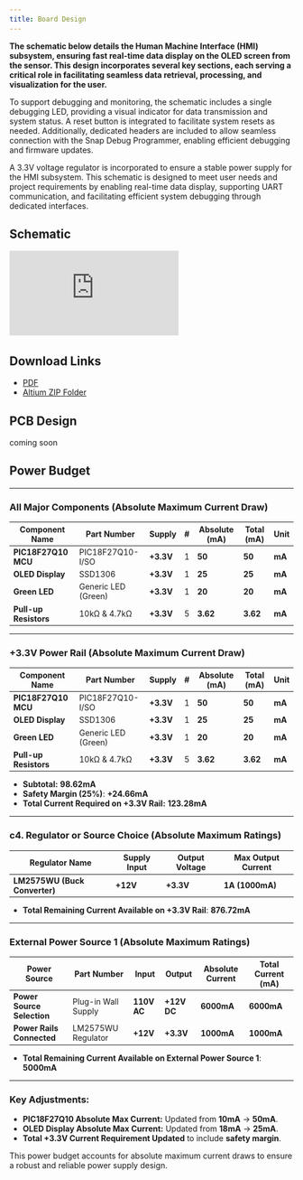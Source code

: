 ```yaml
---
title: Board Design
---
```

**The schematic below details the Human Machine Interface (HMI) subsystem, ensuring fast real-time data display on the OLED screen from the sensor. This design incorporates several key sections, each serving a critical role in facilitating seamless data retrieval, processing, and visualization for the user.**

To support debugging and monitoring, the schematic includes a single debugging LED, providing a visual indicator for data transmission and system status. A reset button is integrated to facilitate system resets as needed. Additionally, dedicated headers are included to allow seamless connection with the Snap Debug Programmer, enabling efficient debugging and firmware updates.

A 3.3V voltage regulator is incorporated to ensure a stable power supply for the HMI subsystem. This schematic is designed to meet user needs and project requirements by enabling real-time data display, supporting UART communication, and facilitating efficient system debugging through dedicated interfaces.
## **Schematic**


![Block Diagram](https://github.com/JahmelG10/JahmelG10.github.io/blob/main/Schematic_pdf2.pdf)


## **Download Links** 
- [PDF](https://github.com/JahmelG10/JahmelG10.github.io/blob/main/Schematic_pdf2.pdf)
- [Altium ZIP Folder](https://github.com/JahmelG10/JahmelG10.github.io/raw/refs/heads/main/EGR314_INDIVIDUAL_SCHEMATIC_0.zip)

## **PCB Design** 
coming soon


























## Power Budget





---

### All Major Components (Absolute Maximum Current Draw)

| **Component Name**        | **Part Number**       | **Supply** | **#** | **Absolute (mA)** | **Total (mA)** | **Unit** |
|-------------------------|----------------------|-----------|------|----------------|---------------|--------|
| **PIC18F27Q10 MCU**     | PIC18F27Q10-I/SO    | **+3.3V**     | 1    | **50**           | **50**         | **mA**     |
| **OLED Display**        | SSD1306               | **+3.3V**     | 1    | **25**           | **25**         | **mA**     |
| **Green LED**           | Generic LED (Green)   | **+3.3V**     | 1    | **20**           | **20**         | **mA**     |
| **Pull-up Resistors**   | 10kΩ & 4.7kΩ          | **+3.3V**     | 5    | **3.62**         | **3.62**       | **mA**     |

---

### +3.3V Power Rail (Absolute Maximum Current Draw)

| **Component Name**        | **Part Number**       | **Supply** | **#** | **Absolute (mA)** | **Total (mA)** | **Unit** |
|-------------------------|----------------------|-----------|------|----------------|---------------|--------|
| **PIC18F27Q10 MCU**     | PIC18F27Q10-I/SO    | **+3.3V**     | 1    | **50**           | **50**         | **mA**     |
| **OLED Display**        | SSD1306               | **+3.3V**     | 1    | **25**           | **25**         | **mA**     |
| **Green LED**           | Generic LED (Green)   | **+3.3V**     | 1    | **20**           | **20**         | **mA**     |
| **Pull-up Resistors**   | 10kΩ & 4.7kΩ          | **+3.3V**     | 5    | **3.62**         | **3.62**       | **mA**     |

- **Subtotal:** **98.62mA**  
- **Safety Margin (25%)**: **+24.66mA**  
- **Total Current Required on +3.3V Rail:** **123.28mA**  

---

### c4. Regulator or Source Choice (Absolute Maximum Ratings)

| **Regulator Name**     | **Supply Input** | **Output Voltage** | **Max Output Current** |
|----------------------|---------------|----------------|------------------|
| **LM2575WU (Buck Converter)** | **+12V**          | **+3.3V**          | **1A (1000mA)** |

- **Total Remaining Current Available on +3.3V Rail**: **876.72mA**  

---

### External Power Source 1 (Absolute Maximum Ratings)

| **Power Source**      | **Part Number**    | **Input** | **Output** | **Absolute Current** | **Total Current (mA)** |
|--------------------|-----------------|--------|--------|-----------------|----------------|
| **Power Source Selection** | Plug-in Wall Supply | **110V AC**  | **+12V DC** | **6000mA**          | **6000mA**         |
| **Power Rails Connected** | LM2575WU Regulator  | **+12V**     | **+3.3V**   | **1000mA**          | **1000mA**         |

- **Total Remaining Current Available on External Power Source 1**: **5000mA**  

---

### Key Adjustments:
- **PIC18F27Q10 Absolute Max Current:** Updated from **10mA** → **50mA**.
- **OLED Display Absolute Max Current:** Updated from **18mA** → **25mA**.
- **Total +3.3V Current Requirement Updated** to include **safety margin**.

This power budget accounts for absolute maximum current draws to ensure a robust and reliable power supply design.

